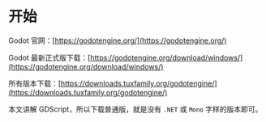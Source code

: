 # 开始

Godot 官网：[https://godotengine.org/](https://godotengine.org/)

Godot 最新正式版下载：[https://godotengine.org/download/windows/](https://godotengine.org/download/windows/)

所有版本下载：[https://downloads.tuxfamily.org/godotengine/](https://downloads.tuxfamily.org/godotengine/)

本文讲解 GDScript，所以下载普通版，就是没有 `.NET` 或 `Mono` 字样的版本即可。